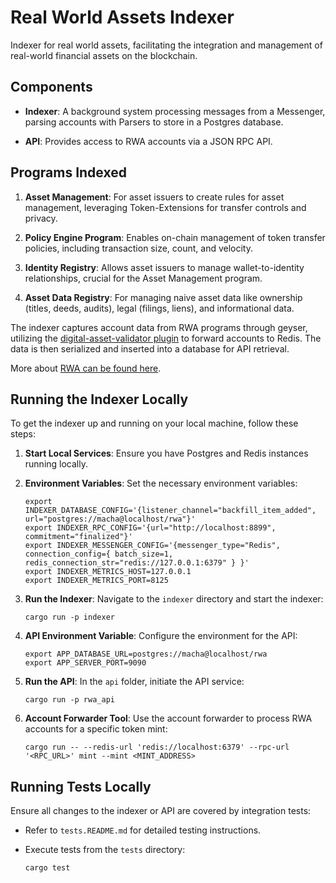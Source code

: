 # Real World Assets Indexer

Indexer for real world assets, facilitating the integration and management of real-world financial assets on the blockchain.

## Components

- **Indexer**: A background system processing messages from a Messenger, parsing accounts with Parsers to store in a Postgres database.

- **API**: Provides access to RWA accounts via a JSON RPC API.

## Programs Indexed

1. **Asset Management**: For asset issuers to create rules for asset management, leveraging Token-Extensions for transfer controls and privacy.

2. **Policy Engine Program**: Enables on-chain management of token transfer policies, including transaction size, count, and velocity.

3. **Identity Registry**: Allows asset issuers to manage wallet-to-identity relationships, crucial for the Asset Management program.

4. **Asset Data Registry**: For managing naive asset data like ownership (titles, deeds, audits), legal (filings, liens), and informational data.

The indexer captures account data from RWA programs through geyser, utilizing the [digital-asset-validator plugin](https://github.com/helius-labs/digital-asset-validator-plugin) to forward accounts to Redis. The data is then serialized and inserted into a database for API retrieval.

More about [RWA can be found here](https://github.com/bridgesplit/rwa-token).

## Running the Indexer Locally

To get the indexer up and running on your local machine, follow these steps:

1. **Start Local Services**:
   Ensure you have Postgres and Redis instances running locally.

2. **Environment Variables**:
   Set the necessary environment variables:

    ```shell
    export INDEXER_DATABASE_CONFIG='{listener_channel="backfill_item_added", url="postgres://macha@localhost/rwa"}'
    export INDEXER_RPC_CONFIG='{url="http://localhost:8899", commitment="finalized"}'
    export INDEXER_MESSENGER_CONFIG='{messenger_type="Redis", connection_config={ batch_size=1, redis_connection_str="redis://127.0.0.1:6379" } }'
    export INDEXER_METRICS_HOST=127.0.0.1
    export INDEXER_METRICS_PORT=8125
    ```

3. **Run the Indexer**:
   Navigate to the `indexer` directory and start the indexer:

    ```shell
    cargo run -p indexer
    ```

4. **API Environment Variable**:
   Configure the environment for the API:

    ```shell
    export APP_DATABASE_URL=postgres://macha@localhost/rwa
    export APP_SERVER_PORT=9090
    ```

5. **Run the API**:
   In the `api` folder, initiate the API service:

    ```shell
    cargo run -p rwa_api
    ```

6. **Account Forwarder Tool**:
   Use the account forwarder to process RWA accounts for a specific token mint:

    ```shell
    cargo run -- --redis-url 'redis://localhost:6379' --rpc-url '<RPC_URL>' mint --mint <MINT_ADDRESS>
    ```

## Running Tests Locally

Ensure all changes to the indexer or API are covered by integration tests:

- Refer to `tests.README.md` for detailed testing instructions.
- Execute tests from the `tests` directory:

    ```shell
    cargo test
    ```
